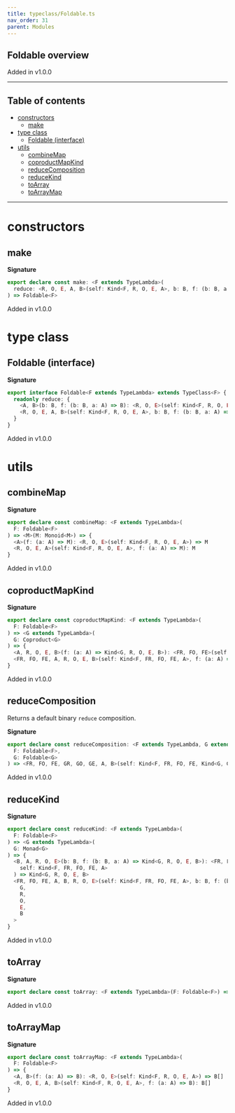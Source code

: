 ```yaml
---
title: typeclass/Foldable.ts
nav_order: 31
parent: Modules
---
```


## Foldable overview

Added in v1.0.0

---

<h2 class="text-delta">Table of contents</h2>

- [constructors](#constructors)
  - [make](#make)
- [type class](#type-class)
  - [Foldable (interface)](#foldable-interface)
- [utils](#utils)
  - [combineMap](#combinemap)
  - [coproductMapKind](#coproductmapkind)
  - [reduceComposition](#reducecomposition)
  - [reduceKind](#reducekind)
  - [toArray](#toarray)
  - [toArrayMap](#toarraymap)

---

# constructors

## make

**Signature**

```ts
export declare const make: <F extends TypeLambda>(
  reduce: <R, O, E, A, B>(self: Kind<F, R, O, E, A>, b: B, f: (b: B, a: A) => B) => B
) => Foldable<F>
```

Added in v1.0.0

# type class

## Foldable (interface)

**Signature**

```ts
export interface Foldable<F extends TypeLambda> extends TypeClass<F> {
  readonly reduce: {
    <A, B>(b: B, f: (b: B, a: A) => B): <R, O, E>(self: Kind<F, R, O, E, A>) => B
    <R, O, E, A, B>(self: Kind<F, R, O, E, A>, b: B, f: (b: B, a: A) => B): B
  }
}
```

Added in v1.0.0

# utils

## combineMap

**Signature**

```ts
export declare const combineMap: <F extends TypeLambda>(
  F: Foldable<F>
) => <M>(M: Monoid<M>) => {
  <A>(f: (a: A) => M): <R, O, E>(self: Kind<F, R, O, E, A>) => M
  <R, O, E, A>(self: Kind<F, R, O, E, A>, f: (a: A) => M): M
}
```

Added in v1.0.0

## coproductMapKind

**Signature**

```ts
export declare const coproductMapKind: <F extends TypeLambda>(
  F: Foldable<F>
) => <G extends TypeLambda>(
  G: Coproduct<G>
) => {
  <A, R, O, E, B>(f: (a: A) => Kind<G, R, O, E, B>): <FR, FO, FE>(self: Kind<F, FR, FO, FE, A>) => Kind<G, R, O, E, B>
  <FR, FO, FE, A, R, O, E, B>(self: Kind<F, FR, FO, FE, A>, f: (a: A) => Kind<G, R, O, E, B>): Kind<G, R, O, E, B>
}
```

Added in v1.0.0

## reduceComposition

Returns a default binary `reduce` composition.

**Signature**

```ts
export declare const reduceComposition: <F extends TypeLambda, G extends TypeLambda>(
  F: Foldable<F>,
  G: Foldable<G>
) => <FR, FO, FE, GR, GO, GE, A, B>(self: Kind<F, FR, FO, FE, Kind<G, GR, GO, GE, A>>, b: B, f: (b: B, a: A) => B) => B
```

Added in v1.0.0

## reduceKind

**Signature**

```ts
export declare const reduceKind: <F extends TypeLambda>(
  F: Foldable<F>
) => <G extends TypeLambda>(
  G: Monad<G>
) => {
  <B, A, R, O, E>(b: B, f: (b: B, a: A) => Kind<G, R, O, E, B>): <FR, FO, FE>(
    self: Kind<F, FR, FO, FE, A>
  ) => Kind<G, R, O, E, B>
  <FR, FO, FE, A, B, R, O, E>(self: Kind<F, FR, FO, FE, A>, b: B, f: (b: B, a: A) => Kind<G, R, O, E, B>): Kind<
    G,
    R,
    O,
    E,
    B
  >
}
```

Added in v1.0.0

## toArray

**Signature**

```ts
export declare const toArray: <F extends TypeLambda>(F: Foldable<F>) => <R, O, E, A>(self: Kind<F, R, O, E, A>) => A[]
```

Added in v1.0.0

## toArrayMap

**Signature**

```ts
export declare const toArrayMap: <F extends TypeLambda>(
  F: Foldable<F>
) => {
  <A, B>(f: (a: A) => B): <R, O, E>(self: Kind<F, R, O, E, A>) => B[]
  <R, O, E, A, B>(self: Kind<F, R, O, E, A>, f: (a: A) => B): B[]
}
```

Added in v1.0.0
